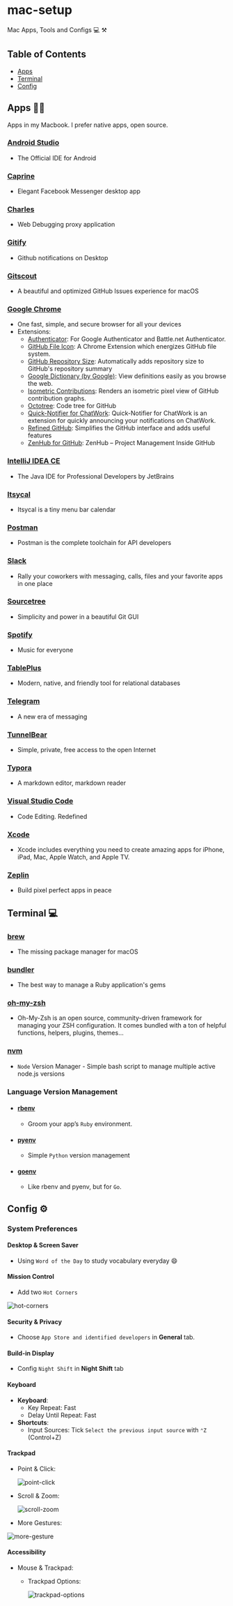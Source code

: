 # mac-setup
Mac Apps, Tools and Configs 💻 ⚒

## Table of Contents

- [Apps](#Apps-👨‍💻)
- [Terminal](#Terminal-💻)
- [Config](#Config-⚙️)

## Apps 👨‍💻

Apps in my Macbook. I prefer native apps, open source.

### [Android Studio](https://developer.android.com/studio/index.html)

- The Official IDE for Android

### [Caprine](https://sindresorhus.com/caprine/)

- Elegant Facebook Messenger desktop app

### [Charles](https://www.charlesproxy.com/)

- Web Debugging proxy application

### [Gitify](https://www.gitify.io/)

- Github notifications on Desktop

### [Gitscout](https://gitscout.com/)

- A beautiful and optimized GitHub Issues experience for macOS

### [Google Chrome]()

- One fast, simple, and secure browser for all your devices
- Extensions:
  - [Authenticator](https://chrome.google.com/webstore/detail/authenticator/bhghoamapcdpbohphigoooaddinpkbai?hl=en-US): For Google Authenticator and Battle.net Authenticator.
  - [GitHub File Icon](https://chrome.google.com/webstore/detail/github-file-icon/ficfmibkjjnpogdcfhfokmihanoldbfe?hl=en-US): A Chrome Extension which energizes GitHub file system.
  - [GitHub Repository Size](https://chrome.google.com/webstore/detail/github-repository-size/apnjnioapinblneaedefcnopcjepgkci?hl=en-US): Automatically adds repository size to GitHub's repository summary
  - [Google Dictionary (by Google)](https://chrome.google.com/webstore/detail/google-dictionary-by-goog/mgijmajocgfcbeboacabfgobmjgjcoja?hl=en-US): View definitions easily as you browse the web.
  - [Isometric Contributions](https://chrome.google.com/webstore/detail/isometric-contributions/mjoedlfflcchnleknnceiplgaeoegien?hl=en-US): Renders an isometric pixel view of GitHub contribution graphs.
  - [Octotree](https://chrome.google.com/webstore/detail/octotree/bkhaagjahfmjljalopjnoealnfndnagc?hl=en-US): Code tree for GitHub
  - [Quick-Notifier for ChatWork](https://chrome.google.com/webstore/detail/quick-notifier-for-chatwo/iefjfellkjkdgblkddcopacjclijfjik?hl=en-US): Quick-Notifier for ChatWork is an extension for quickly announcing your notifications on ChatWork.
  - [Refined GitHub](https://chrome.google.com/webstore/detail/refined-github/hlepfoohegkhhmjieoechaddaejaokhf?hl=en-US): Simplifies the GitHub interface and adds useful features
  - [ZenHub for GitHub](https://chrome.google.com/webstore/detail/zenhub-for-github/ogcgkffhplmphkaahpmffcafajaocjbd?hl=en-US): ZenHub – Project Management Inside GitHub

### [IntelliJ IDEA CE](https://www.jetbrains.com/idea/)

- The Java IDE for Professional Developers by JetBrains

### [Itsycal](https://www.mowglii.com/itsycal/)

- Itsycal is a tiny menu bar calendar

### [Postman](https://www.getpostman.com/)

- Postman is the complete toolchain for API developers

### [Slack](https://slack.com/)

- Rally your coworkers with messaging, calls, files and your favorite apps in one place

### [Sourcetree](https://www.sourcetreeapp.com/)

- Simplicity and power in a beautiful Git GUI

### [Spotify](https://www.spotify.com/)

- Music for everyone

### [TablePlus](https://tableplus.io/)

- Modern, native, and friendly tool for relational databases

### [Telegram](https://telegram.org/)

- A new era of messaging

### [TunnelBear](https://www.tunnelbear.com/download)

- Simple, private, free access to the open Internet

### [Typora](https://typora.io/)

- A markdown editor, markdown reader

### [Visual Studio Code](https://code.visualstudio.com/)

- Code Editing. Redefined

### [Xcode](https://developer.apple.com/xcode/)

- Xcode includes everything you need to create amazing apps for iPhone, iPad, Mac, Apple Watch, and Apple TV.

### [Zeplin](https://zeplin.io/)

- Build pixel perfect apps in peace

## Terminal 💻

### [brew](https://brew.sh/)

- The missing package manager for macOS

### [bundler](http://bundler.io/)

- The best way to manage a Ruby application's gems

### [oh-my-zsh](http://ohmyz.sh/)

- Oh-My-Zsh is an open source, community-driven framework for managing your ZSH configuration. It comes bundled with a ton of helpful functions, helpers, plugins, themes...

### [nvm](https://github.com/creationix/nvm)

- `Node` Version Manager - Simple bash script to manage multiple active node.js versions

### Language Version Management

- #### [rbenv](https://github.com/rbenv/rbenv)

  - Groom your app’s `Ruby` environment.

- #### [pyenv](https://github.com/pyenv/pyenv)

  - Simple `Python` version management

- #### [goenv](https://github.com/syndbg/goenv)

  - Like rbenv and pyenv, but for `Go`.

## Config ⚙️

### System Preferences

#### Desktop & Screen Saver

- Using `Word of the Day` to study vocabulary everyday :smile:

#### Mission Control

- Add two `Hot Corners`

![hot-corners](./resources/images/hot-corners.png)

#### Security & Privacy

- Choose `App Store and identified developers` in **General** tab.

#### Build-in Display

- Config `Night Shift` in **Night Shift** tab

#### Keyboard

- **Keyboard**:
  - Key Repeat: Fast
  - Delay Until Repeat: Fast
- **Shortcuts**:
  - Input Sources: Tick `Select the previous input source` with `⌃Z` (Control+Z)

#### Trackpad

- Point & Click:

  ![point-click](./resources/images/point-click.png)

- Scroll & Zoom:

  ![scroll-zoom](./resources/images/scroll-zoom.png)

- More Gestures:

![more-gesture](./resources/images/more-gesture.png)

#### Accessibility

- Mouse & Trackpad:

  - Trackpad Options: 

    ![trackpad-options](./resources/images/trackpad-options.png)
